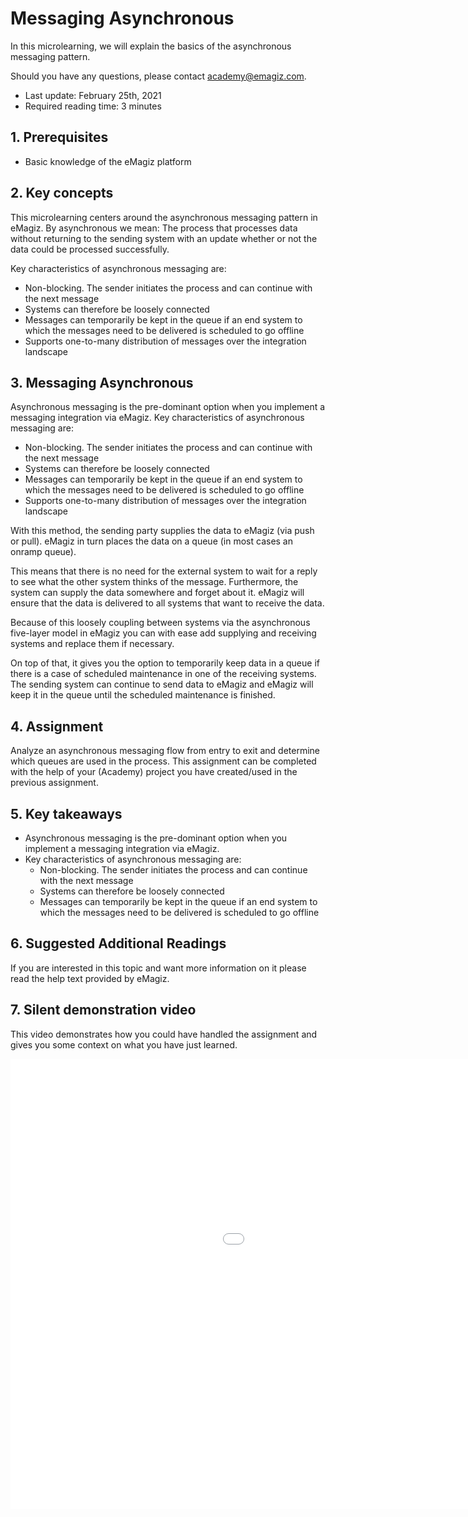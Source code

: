 # Messaging Asynchronous

In this microlearning, we will explain the basics of the asynchronous messaging pattern.

Should you have any questions, please contact academy@emagiz.com.

- Last update: February 25th, 2021
- Required reading time: 3 minutes

## 1. Prerequisites
- Basic knowledge of the eMagiz platform

## 2. Key concepts
This microlearning centers around the asynchronous messaging pattern in eMagiz.
By asynchronous we mean: The process that processes data without returning to the sending system with an update whether or not the data could be processed successfully.

Key characteristics of asynchronous messaging are:

- Non-blocking. The sender initiates the process and can continue with the next message
- Systems can therefore be loosely connected
- Messages can temporarily be kept in the queue if an end system to which the messages need to be delivered is scheduled to go offline
- Supports one-to-many distribution of messages over the integration landscape

## 3. Messaging Asynchronous

Asynchronous messaging is the pre-dominant option when you implement a messaging integration via eMagiz. 
Key characteristics of asynchronous messaging are:

- Non-blocking. The sender initiates the process and can continue with the next message
- Systems can therefore be loosely connected
- Messages can temporarily be kept in the queue if an end system to which the messages need to be delivered is scheduled to go offline
- Supports one-to-many distribution of messages over the integration landscape

With this method, the sending party supplies the data to eMagiz (via push or pull). eMagiz in turn places the data on a queue (in most cases an onramp queue).

This means that there is no need for the external system to wait for a reply to see what the other system thinks of the message. 
Furthermore, the system can supply the data somewhere and forget about it. eMagiz will ensure that the data is delivered to all systems that want to receive the data.

Because of this loosely coupling between systems via the asynchronous five-layer model in eMagiz you can with ease add supplying and receiving systems and replace them if necessary.

On top of that, it gives you the option to temporarily keep data in a queue if there is a case of scheduled maintenance in one of the receiving systems. 
The sending system can continue to send data to eMagiz and eMagiz will keep it in the queue until the scheduled maintenance is finished.

## 4. Assignment

Analyze an asynchronous messaging flow from entry to exit and determine which queues are used in the process. 
This assignment can be completed with the help of your (Academy) project you have created/used in the previous assignment.

## 5. Key takeaways

- Asynchronous messaging is the pre-dominant option when you implement a messaging integration via eMagiz. 
- Key characteristics of asynchronous messaging are:
	- Non-blocking. The sender initiates the process and can continue with the next message
	- Systems can therefore be loosely connected
	- Messages can temporarily be kept in the queue if an end system to which the messages need to be delivered is scheduled to go offline

## 6. Suggested Additional Readings

If you are interested in this topic and want more information on it please read the help text provided by eMagiz.
## 7. Silent demonstration video

This video demonstrates how you could have handled the assignment and gives you some context on what you have just learned.

<iframe width="1280" height="720" src="../../vid/microlearning/crashcourse-messaging-asynchronous.mp4" frameborder="0" allow="accelerometer; autoplay; clipboard-write; encrypted-media; gyroscope; picture-in-picture" allowfullscreen></iframe>
